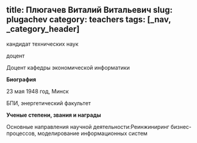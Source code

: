 title: Плюгачев Виталий Витальевич
slug: plugachev
category: teachers
tags: [_nav, _category_header]
---

кандидат технических наук

доцент

Доцент кафедры экономической информатики

__Биография__

23 мая 1948 год, Минск

БПИ, энергетический факультет

__Ученые степени, звания и награды__

Основные направления научной деятельности:Реинжиниринг бизнес-процессов, моделирование информационных систем
